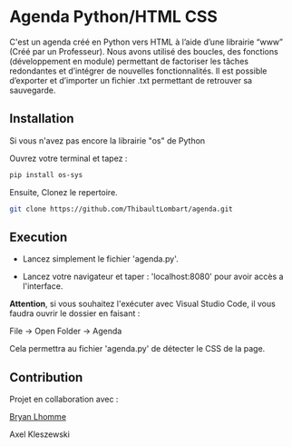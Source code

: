 # Agenda Python/HTML CSS

C'est un agenda créé en Python vers HTML à l’aide d’une librairie “www” (Créé par un Professeur). Nous avons utilisé des boucles, des fonctions (développement en module) permettant de factoriser les tâches redondantes et d’intégrer de nouvelles fonctionnalités. Il est possible d’exporter et d’importer un fichier .txt permettant de retrouver sa sauvegarde.

## Installation

Si vous n'avez pas encore la librairie "os" de Python

Ouvrez votre terminal et tapez :

```bash
pip install os-sys
```

Ensuite, Clonez le repertoire.

```bash
git clone https://github.com/ThibaultLombart/agenda.git
```

## Execution

- Lancez simplement le fichier 'agenda.py'.

- Lancez votre navigateur et taper : 'localhost:8080' pour avoir accès a l'interface.

**Attention**, si vous souhaitez l'exécuter avec Visual Studio Code, il vous faudra ouvrir le dossier en faisant :

File -> Open Folder -> Agenda

Cela permettra au fichier 'agenda.py' de détecter le CSS de la page.

## Contribution

Projet en collaboration avec :

[Bryan Lhomme](https://github.com/Bryanlh "Github Bryan Lhomme")

Axel Kleszewski